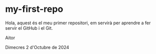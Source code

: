 # my-first-repo

Hola, aquest és el meu primer repositori, em servirà per aprendre a fer servir el GitHub i el Git.

Aitor

Dimecres 2 d'Octubre de 2024
